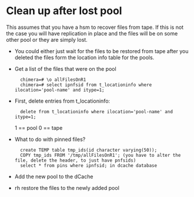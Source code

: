 Clean up after lost pool
===============

This assumes that you have a hsm to recover files from tape. If this is not the case you will have replication in place and the files will be on some other pool or they are simply lost.


* You could either just wait for the files to be restored from tape after you deleted the files form the location info table for the pools.

* Get a list of the files that were on the pool

        chimera=# \o allFilesOnR1
        chimera=# select ipnfsid from t_locationinfo where ilocation='pool-name' and itype=1;

* First, delete entries from t_locationinfo:

        delete from t_locationinfo where ilocation='pool-name' and itype=1;

	1 == pool
	0 == tape

* What to do with pinned files?

        create TEMP table tmp_ids(id character varying(50));
        COPY tmp_ids FROM '/tmp/allFilesOnR1'; (you have to alter the file, delete the header, to just have pnfsids)
        select * from pins where ipnfsid; in dcache database

* Add the new pool to the dCache

* rh restore the files to the newly added pool
